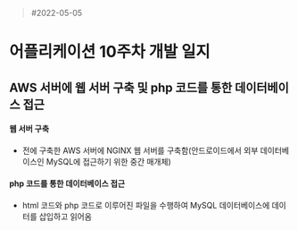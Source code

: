 >#2022-05-05

# 어플리케이션 10주차 개발 일지

## AWS 서버에 웹 서버 구축 및 php 코드를 통한 데이터베이스 접근

#### 웹 서버 구축
* 전에 구축한 AWS 서버에 NGINX 웹 서버를 구축함(안드로이드에서 외부 데이터베이스인 MySQL에 접근하기 위한 중간 매개체)

#### php 코드를 통한 데이터베이스 접근
* html 코드와 php 코드로 이루어진 파일을 수행하여 MySQL 데이터베이스에 데이터를 삽입하고 읽어옴
